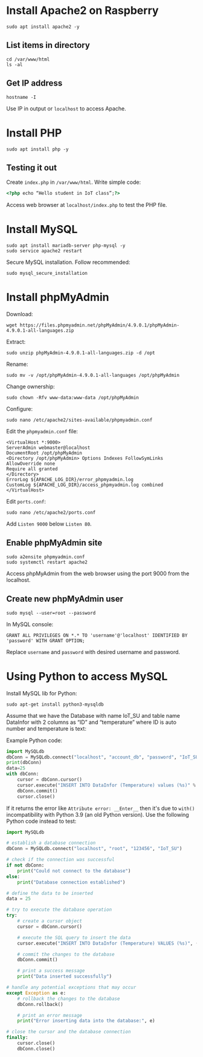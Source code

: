 # Install Apache2 on Raspberry

```
sudo apt install apache2 -y
```

## List items in directory

```
cd /var/www/html
ls -al
```

## Get IP address

```
hostname -I
```

Use IP in output or `localhost` to access Apache.

# Install PHP

```
sudo apt install php -y
```

## Testing it out

Create `index.php` in `/var/www/html`. Write simple code:

```html
<?php echo “Hello student in IoT class”;?>
```

Access web browser at `localhost/index.php` to test the PHP file.

# Install MySQL

```
sudo apt install mariadb-server php-mysql -y
sudo service apache2 restart
```

Secure MySQL installation. Follow recommended:

```
sudo mysql_secure_installation
```

# Install phpMyAdmin

Download:

```
wget https://files.phpmyadmin.net/phpMyAdmin/4.9.0.1/phpMyAdmin-4.9.0.1-all-languages.zip
```

Extract:

```
sudo unzip phpMyAdmin-4.9.0.1-all-languages.zip -d /opt
```

Rename:

```
sudo mv -v /opt/phpMyAdmin-4.9.0.1-all-languages /opt/phpMyAdmin
```

Change ownership:

```
sudo chown -Rfv www-data:www-data /opt/phpMyAdmin
```

Configure:

```
sudo nano /etc/apache2/sites-available/phpmyadmin.conf
```

Edit the `phpmyadmin.conf` file:

```
<VirtualHost *:9000>
ServerAdmin webmaster@localhost
DocumentRoot /opt/phpMyAdmin
<Directory /opt/phpMyAdmin> Options Indexes FollowSymLinks
AllowOverride none
Require all granted
</Directory>
ErrorLog ${APACHE_LOG_DIR}/error_phpmyadmin.log
CustomLog ${APACHE_LOG_DIR}/access_phpmyadmin.log combined
</VirtualHost>
```

Edit `ports.conf`:

```
sudo nano /etc/apache2/ports.conf
```

Add `Listen 9000` below `Listen 80`.

## Enable phpMyAdmin site

```
sudo a2ensite phpmyadmin.conf
sudo systemctl restart apache2
```

Access phpMyAdmin from the web browser using the port 9000 from the localhost.

## Create new phpMyAdmin user

```
sudo mysql --user=root --password
```

In MySQL console:

```
GRANT ALL PRIVILEGES ON *.* TO 'username'@'localhost' IDENTIFIED BY 'password' WITH GRANT OPTION;
```

Replace `username` and `password` with desired username and password.

# Using Python to access MySQL

Install MySQL lib for Python:

```
sudo apt-get install python3-mysqldb
```

Assume that we have the Database with name IoT_SU and table name DataInfor with 2 columns as “ID” and “temperature” where ID is auto number and temperature is text:

Example Python code:

```python
import MySQLdb
dbConn = MySQLdb.connect("localhost", "account_db", "password", "IoT_SU") or die("Could not connect to the database")
print(dbConn)
data=25
with dbConn:
    cursor = dbConn.cursor()
    cursor.execute("INSERT INTO DataInfor (Temperature) values (%s)" % (data))
    dbConn.commit()
    cursor.close()
```
If it returns the error like `Attribute error: __Enter__` then it's due to `with()` incompatibility with Python 3.9 (an old Python version). Use the following Python code instead to test:

```Python
import MySQLdb

# establish a database connection
dbConn = MySQLdb.connect("localhost", "root", "123456", "IoT_SU")

# check if the connection was successful
if not dbConn:
    print("Could not connect to the database")
else:
    print("Database connection established")

# define the data to be inserted
data = 25

# try to execute the database operation
try:
    # create a cursor object
    cursor = dbConn.cursor()

    # execute the SQL query to insert the data
    cursor.execute("INSERT INTO DataInfor (Temperature) VALUES (%s)", (data,))

    # commit the changes to the database
    dbConn.commit()

    # print a success message
    print("Data inserted successfully")

# handle any potential exceptions that may occur
except Exception as e:
    # rollback the changes to the database
    dbConn.rollback()

    # print an error message
    print("Error inserting data into the database:", e)

# close the cursor and the database connection
finally:
    cursor.close()
    dbConn.close()
```

